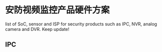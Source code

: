 # 安防视频监控产品硬件方案
list of SoC, sensor and ISP for security products such as IPC, NVR, analog camera and DVR. Keep update!

## IPC
